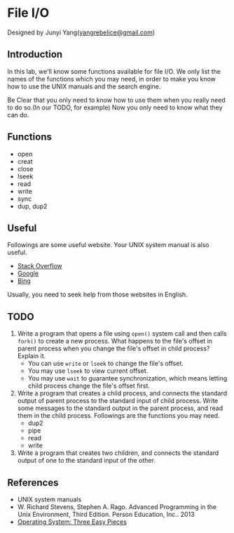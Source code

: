 # File I/O

Designed by Junyi Yang(yangrebelice@gmail.com)

## Introduction

In this lab, we'll know some functions available for file I/O.
We only list the names of the functions which you may need, in order to make you know how to use the UNIX manuals and the search engine.

Be Clear that you only need to know how to use them when you really need to do so.(In our TODO, for example) Now you only need to know what they can do.

## Functions

- open
- creat
- close
- lseek
- read
- write
- sync
- dup, dup2

## Useful

Followings are some useful website. Your UNIX system manual is also useful.
- [Stack Overflow](https://stackoverflow.com)
- [Google](https://www.google.com)
- [Bing](https://www.bing.com)

Usually, you need to seek help from those websites in English.

## **TODO**

1. Write a program that opens a file using `open()` system call and then calls `fork()` to create a new process. What happens to the file's offset in parent process when you change the file's offset in child process? Explain it.
	- You can use `write` or `lseek` to change the file's offset.
	- You may use `lseek` to view current offset.
	- You may use `wait` to guarantee synchronization, which means letting child process change the file's offset first.
2. Write a program that creates a child process, and connects the standard output of parent process to the standard input of child process. Write some messages to the standard output in the parent process, and read them in the child process. Followings are the functions you may need.
	- dup2
	- pipe
	- read
	- write
3. Write a program that creates two children, and connects the standard output of one to the standard input of the other.

## References
- UNIX system manuals
- W. Richard Stevens, Stephen A. Rago. Advanced Programming in the Unix Environment, Third Edition. Person Education, Inc.. 2013
- [Operating System: Three Easy Pieces](http://pages.cs.wisc.edu/~remzi/OSTEP/)
